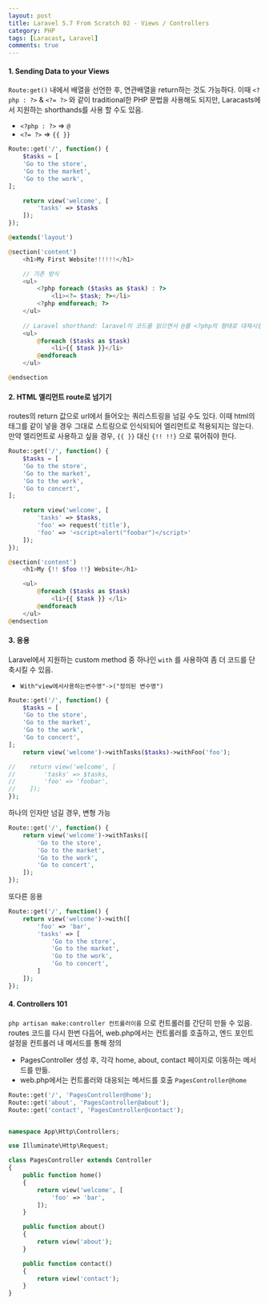 ```yaml
---
layout: post
title: Laravel 5.7 From Scratch 02 - Views / Controllers
category: PHP
tags: [Laracast, Laravel]
comments: true
---
```




#### 1. Sending Data to your Views

`Route:get()` 내에서 배열을 선언한 후, 연관배열을 return하는 것도 가능하다. 이때 `<?php : ?>` & `<?= ?>` 와 같이 traditional한 PHP 문법을 사용해도 되지만, Laracasts에서 지원하는 shorthands를 사용 할 수도 있음.

- `<?php : ?>`   => `@`
- `<?= ?>` => `{{ }}` 

```php
Route::get('/', function() {
    $tasks = [
    'Go to the store',
    'Go to the market',
    'Go to the work',
];

    return view('welcome', [
        'tasks' => $tasks
    ]);
});
```

```php
@extends('layout')

@section('content')
    <h1>My First Website!!!!!!</h1>

    // 기존 방식
    <ul>
      	<?php foreach ($tasks as $task) : ?>
          	<li><?= $task; ?></li>
      	<?php endforeach; ?>
    </ul>
    
    // Laravel shorthand: laravel이 코드를 읽으면서 @를 <?php의 형태로 대체시킴.
    <ul>
        @foreach ($tasks as $task)
            <li>{{ $task }}</li>
        @endforeach
    </ul>

@endsection
```



#### 2. HTML 엘리먼트 route로 넘기기

routes의 return 값으로 url에서 들어오는 쿼리스트링을 넘길 수도 있다. 이때 html의 태그를 같이 넣을 경우 그대로 스트링으로 인식되되어 엘리먼트로 적용되지는 않는다. 만약 엘리먼트로 사용하고 싶을 경우, `{{ }}` 대신 `{!! !!}` 으로 묶어줘야 한다.

```php
Route::get('/', function() {
    $tasks = [
    'Go to the store',
    'Go to the market',
    'Go to the work',
    'Go to concert',
];

    return view('welcome', [
        'tasks' => $tasks,
        'foo' => request('title'),
        'foo' => '<script>alert("foobar")</script>'
    ]);
});
```

```php
@section('content')
    <h1>My {!! $foo !!} Website</h1>

    <ul>
        @foreach ($tasks as $task)
            <li>{{ $task }} </li>
        @endforeach
    </ul>
@endsection
```



#### 3. 응용

Laravel에서 지원하는 custom method 중 하나인 `with` 를 사용하여 좀 더 코드를 단축시킬 수 있음.

- `With"view에서사용하는변수명"->("정의된 변수명")`

```php
Route::get('/', function() {
    $tasks = [
    'Go to the store',
    'Go to the market',
    'Go to the work',
    'Go to concert',
];
    return view('welcome')->withTasks($tasks)->withFoo('foo');

//    return view('welcome', [
//        'tasks' => $tasks,
//        'foo' => 'foobar',
//    ]);
});
```



하나의 인자만 넘길 경우, 변형 가능

```php
Route::get('/', function() {
    return view('welcome')->withTasks([
        'Go to the store',
        'Go to the market',
        'Go to the work',
        'Go to concert',
    ]);
});
```



또다른 응용

```php
Route::get('/', function() {
    return view('welcome')->with([
        'foo' => 'bar',
        'tasks' => [
            'Go to the store',
            'Go to the market',
            'Go to the work',
            'Go to concert',
        ]
    ]);
});
```



#### 4. Controllers 101

`php artisan make:controller 컨트롤러이름` 으로 컨트롤러를 간단히 만들 수 있음. routes 코드를  다시 한번 다듬어, web.php에서는 컨트롤러를 호출하고, 엔드 포인트 설정을 컨트롤러 내 메서드를 통해 정의

- PagesController 생성 후, 각각 home, about, contact 페이지로 이동하는 메서드를 만듦.
- web.php에서는 컨트롤러와 대응되는 메서드를 호출 `PagesController@home`

```php
Route::get('/', 'PagesController@home');
Route::get('about', 'PagesController@about');
Route::get('contact', 'PagesController@contact');


namespace App\Http\Controllers;

use Illuminate\Http\Request;

class PagesController extends Controller
{
    public function home()
    {
        return view('welcome', [
            'foo' => 'bar',
        ]);
    }

    public function about()
    {
        return view('about');
    }

    public function contact()
    {
        return view('contact');
    }
}
```



